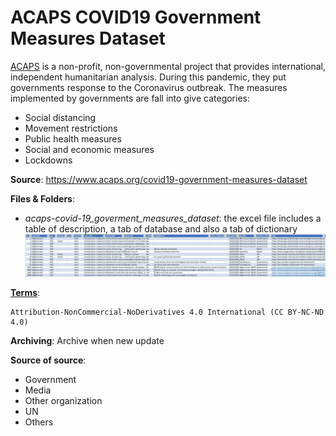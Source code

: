 # ACAPS COVID19 Government Measures Dataset
[ACAPS](https://en.wikipedia.org/wiki/ACAPS) is a non-profit, non-governmental project that provides international, independent humanitarian analysis. During this pandemic, they put governments response to the Coronavirus outbreak. The measures implemented by governments are fall into give categories:

* Social distancing
* Movement restrictions
* Public health measures
* Social and economic measures
* Lockdowns

__Source__: 
https://www.acaps.org/covid19-government-measures-dataset


__Files & Folders__: 


* __acaps_-_covid-19_goverment_measures_dataset__: the excel file includes a table of description, a tab of database and also a tab of dictionary
![covid-19_goverment_measures_dataset.xlsx](img/covid-19_goverment_measures_dataset.jpg)


[__Terms__](https://creativecommons.org/licenses/by-nc-nd/4.0/legalcode): 
```
Attribution-NonCommercial-NoDerivatives 4.0 International (CC BY-NC-ND 4.0) 
```

__Archiving__:
Archive when new update

__Source of source__:

* Government
* Media
* Other organization
* UN
* Others

